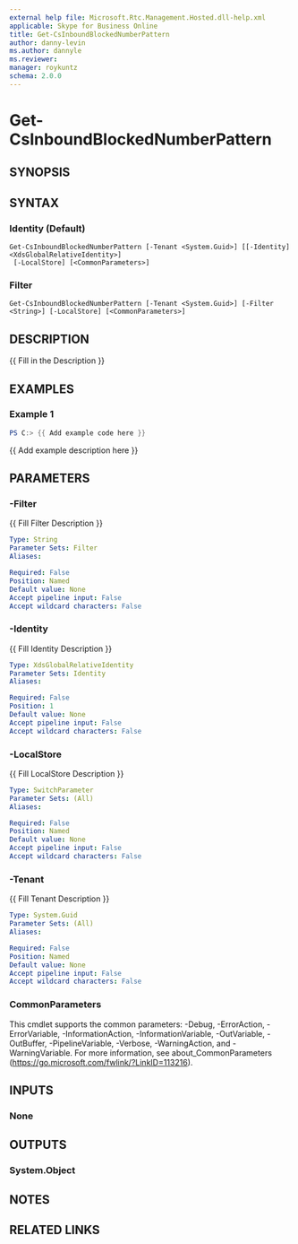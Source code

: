 ```yaml
---
external help file: Microsoft.Rtc.Management.Hosted.dll-help.xml 
applicable: Skype for Business Online 
title: Get-CsInboundBlockedNumberPattern 
author: danny-levin
ms.author: dannyle
ms.reviewer:
manager: roykuntz
schema: 2.0.0 
---
```


# Get-CsInboundBlockedNumberPattern

## SYNOPSIS

## SYNTAX

### Identity (Default)
```
Get-CsInboundBlockedNumberPattern [-Tenant <System.Guid>] [[-Identity] <XdsGlobalRelativeIdentity>]
 [-LocalStore] [<CommonParameters>]
```

### Filter
```
Get-CsInboundBlockedNumberPattern [-Tenant <System.Guid>] [-Filter <String>] [-LocalStore] [<CommonParameters>]
```

## DESCRIPTION
{{ Fill in the Description }}

## EXAMPLES

### Example 1
```powershell
PS C:> {{ Add example code here }}
```

{{ Add example description here }}

## PARAMETERS

### -Filter
{{ Fill Filter Description }}

```yaml
Type: String
Parameter Sets: Filter
Aliases:

Required: False
Position: Named
Default value: None
Accept pipeline input: False
Accept wildcard characters: False
```

### -Identity
{{ Fill Identity Description }}

```yaml
Type: XdsGlobalRelativeIdentity
Parameter Sets: Identity
Aliases:

Required: False
Position: 1
Default value: None
Accept pipeline input: False
Accept wildcard characters: False
```

### -LocalStore
{{ Fill LocalStore Description }}

```yaml
Type: SwitchParameter
Parameter Sets: (All)
Aliases:

Required: False
Position: Named
Default value: None
Accept pipeline input: False
Accept wildcard characters: False
```

### -Tenant
{{ Fill Tenant Description }}

```yaml
Type: System.Guid
Parameter Sets: (All)
Aliases:

Required: False
Position: Named
Default value: None
Accept pipeline input: False
Accept wildcard characters: False
```

### CommonParameters
This cmdlet supports the common parameters: -Debug, -ErrorAction, -ErrorVariable, -InformationAction, -InformationVariable, -OutVariable, -OutBuffer, -PipelineVariable, -Verbose, -WarningAction, and -WarningVariable. For more information, see about_CommonParameters (https://go.microsoft.com/fwlink/?LinkID=113216).

## INPUTS

### None

## OUTPUTS

### System.Object
## NOTES

## RELATED LINKS
